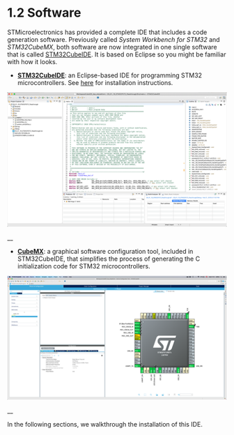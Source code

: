 # 1.2 Software

STMicroelectronics has provided a complete IDE that includes a code generation software. Previously called _System Workbench for STM32_  and _STM32CubeMX_, both software are now integrated in one single software that is called [STM32CubeIDE](https://www.st.com/en/development-tools/stm32cubeide.html). It is based on Eclipse so you might be familiar with how it looks.

* [**STM32CubeIDE**](https://www.st.com/en/development-tools/stm32cubeide.html): an Eclipse-based IDE for programming STM32 microcontrollers. See [here](sw4stm32.md) for installation instructions.

![Figure: Screenshot of STM32CubeIDE.](../../.gitbook/assets/screenshot-2019-09-25-at-12.18.18.png)

\_\_

* [**CubeMX**](https://www.st.com/en/development-tools/stm32cubemx.html): a graphical software configuration tool, included in STM32CubeIDE, that simplifies the process of generating the C initialization code for STM32 microcontrollers.

![](../../.gitbook/assets/screenshot-2019-09-25-at-17.51.49%20%281%29.png)

\_\_

In the following sections, we walkthrough the installation of this IDE.

